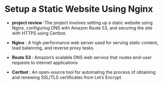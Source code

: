#  Setup a Static Website Using Nginx

- **project review** :The project involves setting up a static website using Nginx, configuring DNS with Amazon Route 53, and securing the site with HTTPS using Certbot.

- **Nginx** : A high-performance web server used for serving static content, load balancing, and reverse proxy tasks.

- **Route 53** :  Amazon’s scalable DNS web service that routes end-user requests to internet applications

-   **Certbot** : An open-source tool for automating the process of obtaining and renewing SSL/TLS certificates from Let’s Encrypt.


